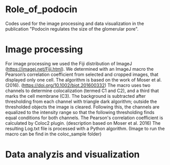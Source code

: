 # Role_of_podocin
Codes used for the image processing and data visualization in the publication "Podocin regulates the size of the glomerular pore".

# Image processing
For image processing we used the Fiji distribution of ImageJ (https://imagej.net/Fiji.html).
We determined with an ImageJ macro the Pearson’s correlation coefficient from selected and cropped images, that displayed only one cell. 
The algorithm is based on the work of Moser et al. (2016). (https://doi.org/10.1002/biot.201600332)
The macro uses two channels to determine colocalization (termed C1 and C2), and a third that marks the cell membrane (C3).
The background is subtracted after thresholding from each channel with triangle dark algorithm; outside the thresholded objects the image is cleared.
Following this, the channels are equalized to the intensity range so that the following thresholding finds equal conditions for both channels.
The Pearson's correlation coefficient is calculated by Coloc2 plugin. (description based on Moser et al. 2016)
The resulting Log.txt file is processed with a Python algorithm.
(Image to run the macro can be find in the coloc_sample folder)

# Data analyzis and visualization
